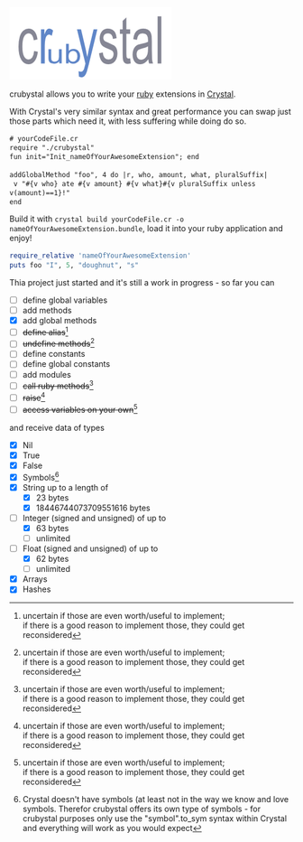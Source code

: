 ![text](crubystal.png)

crubystal allows you to write your [ruby](https://ruby-lang.org) extensions in [Crystal](https://crystal-lang.org).

With Crystal's very similar syntax and great performance you can swap just those parts which need it,
with less suffering while doing do so.

```crystal
# yourCodeFile.cr
require "./crubystal"
fun init="Init_nameOfYourAwesomeExtension"; end

addGlobalMethod "foo", 4 do |r, who, amount, what, pluralSuffix|  
 v "#{v who} ate #{v amount} #{v what}#{v pluralSuffix unless v(amount)==1}!"  
end
```

Build it with `crystal build yourCodeFile.cr -o nameOfYourAwesomeExtension.bundle`, load it into your ruby application and enjoy!

```ruby
require_relative 'nameOfYourAwesomeExtension'
puts foo "I", 5, "doughnut", "s" 
```

Thia project just started and it's still a work in progress - so far you can  
- [ ] define global variables  
- [ ] add methods  
- [x] add global methods  
- [ ] ~~define alias~~[^1]  
- [ ] ~~undefine methods~~[^1]    
- [ ] define constants  
- [ ] define global constants  
- [ ] add modules  
- [ ] ~~call ruby methods~~[^1]     
- [ ] ~~raise~~[^1]    
- [ ] ~~access variables on your own~~[^1]    

[^1]:  uncertain if those are even worth/useful to implement;  
     if there is a good reason to implement those, they could get reconsidered  
    
and receive data of types  
- [x] Nil  
- [x] True  
- [x] False  
- [x] Symbols[^2]    
- [x] String up to a length of  
    - [x] 23 bytes  
    - [x] 18446744073709551616 bytes  
- [ ] Integer (signed and unsigned) of up to 
    - [x] 63 bytes  
    - [ ] unlimited  
- [ ] Float (signed and unsigned) of up to 
    - [x] 62 bytes  
    - [ ] unlimited      
- [X] Arrays  
- [X] Hashes  
[^2]:  Crystal doesn't have symbols (at least not in the way we know and love symbols. Therefor crubystal offers its own type of symbols - for crubystal purposes only use the "symbol".to_sym syntax within Crystal and everything will work as you would expect
